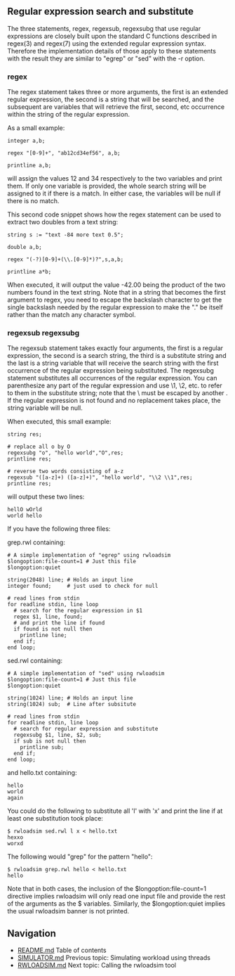 ## Regular expression search and substitute
The three statements, regex, regexsub, regexsubg that use regular 
expressions are closely built upon the standard C functions described 
in regex(3) and regex(7) using the extended regular expression syntax.
Therefore the implementation details of those apply to these statements 
with the result they are similar to "egrep" or "sed" with the -r 
option.  
### regex
The regex statement takes three or more arguments, the first is an 
extended regular expression, the second is a string that will be 
searched, and the subsequent are variables that will retrieve the 
first, second, etc occurrence within the string of the regular 
expression.  

As a small example:
```
integer a,b;

regex "[0-9]+", "ab12cd34ef56", a,b;

printline a,b;
```
will assign the values 12 and 34 respectively to the two variables and 
print them.
If only one variable is provided, the whole search string will be 
assigned to it if there is a match.
In either case, the variables will be null if there is no match.

This second code snippet shows how the regex statement can be used to 
extract two doubles from a text string:
```
string s := "text -84 more text 0.5";

double a,b;

regex "(-?)[0-9]+(\\.[0-9]*)?",s,a,b;

printline a*b;
```
When executed, it will output the value -42.00 being the product of the 
two numbers found in the text string.
Note that in a string that becomes the first argument to regex, you 
need to escape the backslash character to get the single backslash 
needed by the regular expression to make the "." be itself rather than 
the match any character symbol.
### regexsub regexsubg
The regexsub statement takes exactly four arguments, the first is a 
regular expression, the second is a search string, the third is a 
substitute string and the last is a string variable that will receive 
the search string with the first occurrence of the regular expression 
being substituted.
The regexsubg statement substitutes all occurrences of the regular 
expression.
You can parenthesize any part of the regular expression and use \1, \2, 
etc. to refer to them in the substitute string; note that the \ must be 
escaped by another \.
If the regular expression is not found and no replacement takes place, 
the string variable will be null.

When executed, this small example:
```
string res;

# replace all o by O
regexsubg "o", "hello world","O",res; 
printline res;

# reverse two words consisting of a-z
regexsub "([a-z]+) ([a-z]+)", "hello world", "\\2 \\1",res;
printline res;
```
will output these two lines:
```
hellO wOrld
world hello
```
If you have the following three files:

grep.rwl containing:
```
# A simple implementation of "egrep" using rwloadsim
$longoption:file-count=1 # Just this file
$longoption:quiet 

string(2048) line; # Holds an input line
integer found;     # just used to check for null

# read lines from stdin
for readline stdin, line loop
  # search for the regular expression in $1
  regex $1, line, found;
  # and print the line if found
  if found is not null then
    printline line;
  end if;
end loop;
```
sed.rwl containing:
```
# A simple implementation of "sed" using rwloadsim
$longoption:file-count=1 # Just this file
$longoption:quiet 

string(1024) line; # Holds an input line
string(1024) sub;  # Line after subsitute

# read lines from stdin
for readline stdin, line loop
  # search for regular expression and substitute
  regexsubg $1, line, $2, sub;
  if sub is not null then
    printline sub;
  end if;
end loop;
```
and hello.txt containing:
```
hello
world
again
```
You could do the following to substitute all 'l' with 'x' and print the 
line if at least one substitution took place:
```
$ rwloadsim sed.rwl l x < hello.txt
hexxo
worxd
```
The following would "grep" for the pattern "hello":
```
$ rwloadsim grep.rwl hello < hello.txt
hello
```
Note that in both cases, the inclusion of the $longoption:file-count=1 
directive implies rwloadsim will only read one input file and provide 
the rest of the arguments as the $ variables.
Similarly, the $longoption:quiet implies the usual rwloadsim banner is 
not printed.

## Navigation
* [README.md](README.md) Table of contents
* [SIMULATOR.md](SIMULATOR.md) Previous topic: Simulating workload using threads
* [RWLOADSIM.md](RWLOADSIM.md) Next topic: Calling the rwloadsim tool
